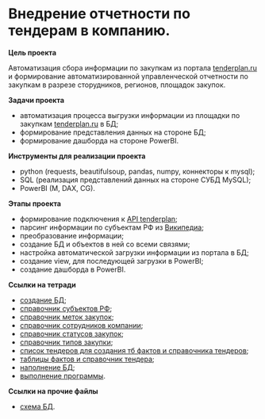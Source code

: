 # Внедрение отчетности по тендерам в компанию. 

**Цель проекта**

Автоматизация сбора информации по закупкам  из портала [tenderplan.ru](https://tenderplan.ru/) и формирование автоматизированной управленческой отчетности по закупкам в разрезе сторудников, регионов, площадок закупок.

**Задачи проекта**

- автоматизация процесса выгрузки информации из площадки по закупкам [tenderplan.ru](https://tenderplan.ru/) в БД;
- формирование представления данных на стороне БД;
- формирование дашборда на стороне PowerBI.

**Инструменты для реализации проекта**

- python (requests, beautifulsoup, pandas, numpy, коннекторы к mysql);
- SQL (реализация представлений данных на стороне СУБД MySQL);
- PowerBI (M, DAX, CG).

**Этапы проекта**

- формирование подключения к [API tenderplan](https://tenderplan.ru/api/doc/);
- парсинг информации по субъектам РФ из [Википедиа](https://ru.wikipedia.org/wiki/%D0%A1%D1%83%D0%B1%D1%8A%D0%B5%D0%BA%D1%82%D1%8B_%D0%A0%D0%BE%D1%81%D1%81%D0%B8%D0%B9%D1%81%D0%BA%D0%BE%D0%B9_%D0%A4%D0%B5%D0%B4%D0%B5%D1%80%D0%B0%D1%86%D0%B8%D0%B8);
- преобразование информации;
- создание БД и объектов в ней со всеми связями;
- настройка автоматической загрузки информации из портала в БД;
- создание view, для последующей загрузки в PowerBI;
- создание дашборда в PowerBI.

**Ссылки на тетради**

- [создание БД](https://github.com/qwestsi81/Tenderplan/blob/main/pet/create_DB.ipynb);
- [справочник субъектов РФ](https://github.com/qwestsi81/Tenderplan/blob/main/pet/dict_region.ipynb);
- [справочник меток закупок](https://github.com/qwestsi81/Tenderplan/blob/main/pet/dict_marks.ipynb);
- [справочник сотрудников компании](https://github.com/qwestsi81/Tenderplan/blob/main/pet/dict_users.ipynb);
- [справочник статусов закупок](https://github.com/qwestsi81/Tenderplan/blob/main/pet/dict_status.ipynb);
- [справочник типов закупки](https://github.com/qwestsi81/Tenderplan/blob/main/pet/dict_placingway.ipynb);
- [список тендеров для создания тб фактов и справочника тендеров](https://github.com/qwestsi81/Tenderplan/blob/main/pet/lst_%D1%82enders.ipynb);
- [таблицы фактов и справочник тендера](https://github.com/qwestsi81/Tenderplan/blob/main/pet/df_tenders.ipynb);
- [наполнение БД](https://github.com/qwestsi81/Tenderplan/blob/main/pet/alter_incert_DB.ipynb);
- [выполнение программы](https://github.com/qwestsi81/Tenderplan/blob/main/pet/%D0%9E%D1%82%D1%80%D0%B0%D0%B1%D0%BE%D1%82%D0%BA%D0%B0%20%D1%81%D0%BA%D1%80%D0%B8%D0%BF%D1%82%D0%BE%D0%B2.ipynb).

**Ссылки на прочие файлы**

- [схема БД](https://github.com/qwestsi81/Tenderplan/blob/main/pet/%D0%A1%D1%85%D0%B5%D0%BC%D0%B0%20%D0%91%D0%94.png).
